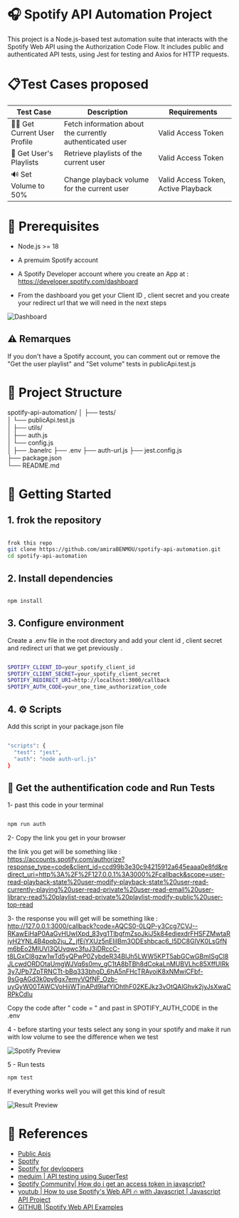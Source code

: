 # 🎧 Spotify API Automation Project

This project is a Node.js-based test automation suite that interacts with the Spotify Web API using the Authorization Code Flow. It includes public and authenticated API tests, using Jest for testing and Axios for HTTP requests. 

# 📋Test Cases proposed

| Test Case                                                                 | Description                                                                 | Requirements                                      |
|---------------------------------------------------------------------------|-----------------------------------------------------------------------------|--------------------------------------------------|
| 🧑‍💼 Get Current User Profile                                              | Fetch information about the currently authenticated user                    | Valid Access Token                               |
| 📂 Get User's Playlists                                                   | Retrieve playlists of the current user                                      | Valid Access Token                               |
| 🔊 Set Volume to 50%                                                      | Change playback volume for the current user                                 | Valid Access Token, Active Playback              |


# 📌 Prerequisites
   
  -  Node.js >= 18

  -  A premuim Spotify account 

  -  A Spotify Developer account where you create an App at : https://developer.spotify.com/dashboard

  -   From the dashboard you get your Client ID , client secret and you create your redirect url  that we will need in the next steps 
  
  ![Dashboard](https://res.cloudinary.com/dsfoania5/image/upload/v1746188614/Capture_d_%C3%A9cran_2025-05-02_132304_cymhym.png)


## ⚠️ Remarques

If you don't have a Spotify account, you can comment out or remove the "Get the user playlist" and "Set volume" tests in publicApi.test.js



# 📁 Project Structure

spotify-api-automation/
│
├── tests/                   
│   └── publicApi.test.js     
│
├── utils/                   
│   ├── auth.js               
│   └── config.js             
│
├── .banelrc
├── .env 
├── auth-url.js
├── jest.config.js            
├── package.json              
└── README.md                


# 🚀 Getting Started

## 1. **frok the repository**

```bash

frok this repo 
git clone https://github.com/amiraBENMOU/spotify-api-automation.git
cd spotify-api-automation

```

## 2. **Install dependencies**

```bash

npm install

```

## 3. **Configure environment**

 Create a .env file in the root directory and  add your clent id , client secret and redirect uri that we get previously  .

```bash

SPOTIFY_CLIENT_ID=your_spotify_client_id
SPOTIFY_CLIENT_SECRET=your_spotify_client_secret
SPOTIFY_REDIRECT_URI=http://localhost:3000/callback
SPOTIFY_AUTH_CODE=your_one_time_authorization_code

```
## 4. **⚙️ Scripts** 


Add this script in  your package.json file 

```bash

"scripts": {
  "test": "jest",
  "auth": "node auth-url.js"
}

```
## 🧪 Get the authentification code and Run Tests

1- past this code in your terminal  

```bash

npm run auth

```
2- Copy the link you get in your browser 

the link you get will be something like : https://accounts.spotify.com/authorize?response_type=code&client_id=ccd99b3e30c94215912a645eaaa0e8fd&redirect_uri=http%3A%2F%2F127.0.0.1%3A3000%2Fcallback&scope=user-read-playback-state%20user-modify-playback-state%20user-read-currently-playing%20user-read-private%20user-read-email%20user-library-read%20playlist-read-private%20playlist-modify-public%20user-top-read

3- the response you will get will be something like : http://127.0.0.1:3000/callback?code=AQCS0-0LQP-y3Ccg7CVJ--RKawEiHaP0AaGvHUwIXpd_83yg1TlbgfmZsoJkiJ5k84ediexdrFHSFZMwtaRiyH2YNL4B4pqb2ju_Z_jfEiYXUz5nEIiIBm3ODEshbcac6_l5DC8GlVK0LsGfNm6bEo2MlUVl3QUvqwc3fuJ3iDRccC-t8LGxCl8gzw1wTd5yQPwP0ZybdeR34BIJh5LWW5KPT5abGCwGBmISgCl8JLcwdORDOtaUmgWJVq6s0mv_gC1tA8bTBh8dCokaLnMUBVLhc85XffUIRk3y7JPb7ZpTRNCTt-bBq333bhgD_6hA5nFHcTRAyoiK8xNMwiCFbf-9sGgAGd3k0py6gx7emyVQfNF_Ozb-uyGyW00TAWCVoHiiWTjnAPd9IafYlOhthF02KEJkz3vOtQAlGhvk2jyJsXwaCRPkCdIu

Copy the code after " code = " and past in SPOTIFY_AUTH_CODE in the .env 

4 - before starting your tests select any song in your spotify and make it run with low volume 
to see the difference when we test 

![Spotify Preview](https://res.cloudinary.com/dsfoania5/image/upload/v1746188464/Capture_d_%C3%A9cran_2025-05-02_131540_bffnnr.png)

5 - Run tests

```bash
npm test

```
If everything works well you will get this kind of result 

![Result Preview](https://res.cloudinary.com/dsfoania5/image/upload/v1746189649/Capture_d_%C3%A9cran_2025-05-02_134027_sjoshu.png)

# 📖 References
- [Public Apis](https://github.com/public-apis/public-apis?tab=readme-ov-file)
- [Spotify](https://open.spotify.com/intl-fr)
- [Spotify for devloppers](https://developer.spotify.com/)
- [meduim | API testing using SuperTest](https://developer.spotify.com/)
- [Spotify Community| How do i get an access token in javascript?](https://community.spotify.com/t5/Spotify-for-Developers/How-do-i-get-an-access-token-in-javascript/td-p/5594298)
- [youtub | How to use Spotify's Web API 🔥 with Javascript | Javascript API Project](https://www.youtube.com/watch?v=0dmS0He_czs)
- [GITHUB |Spotify Web API Examples](https://github.com/spotify/web-api-examples/tree/master)
